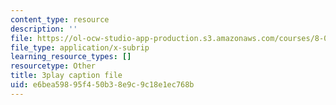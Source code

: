 ```yaml
---
content_type: resource
description: ''
file: https://ol-ocw-studio-app-production.s3.amazonaws.com/courses/8-01sc-classical-mechanics-fall-2016/e6bea59895f450b38e9c9c18e1ec768b_efH7pq9YVQw.vtt
file_type: application/x-subrip
learning_resource_types: []
resourcetype: Other
title: 3play caption file
uid: e6bea598-95f4-50b3-8e9c-9c18e1ec768b
---
```


